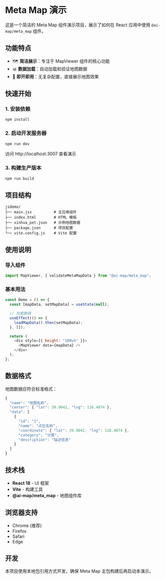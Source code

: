 # Meta Map 演示

这是一个简洁的 Meta Map 组件演示项目，展示了如何在 React 应用中使用 `@ai-map/meta_map` 组件。

## 功能特点

- 🗺️ **简洁展示**：专注于 MapViewer 组件的核心功能
- 📊 **数据加载**：自动加载和验证地图数据
- 🎯 **即开即用**：无复杂配置，直接展示地图效果

## 快速开始

### 1. 安装依赖

```bash
npm install
```

### 2. 启动开发服务器

```bash
npm run dev
```

访问 http://localhost:3007 查看演示

### 3. 构建生产版本

```bash
npm run build
```

## 项目结构

```
jsdemo/
├── main.jsx          # 主应用组件
├── index.html        # HTML 模板
├── xinhua_pet.json   # 示例地图数据
├── package.json      # 项目配置
└── vite.config.js    # Vite 配置
```

## 使用说明

### 导入组件

```javascript
import MapViewer, { validateMetaMapData } from "@ai-map/meta_map";
```

### 基本用法

```javascript
const Demo = () => {
  const [mapData, setMapData] = useState(null);

  // 加载数据
  useEffect(() => {
    loadMapData().then(setMapData);
  }, []);

  return (
    <div style={{ height: "100vh" }}>
      <MapViewer data={mapData} />
    </div>
  );
};
```

## 数据格式

地图数据应符合标准格式：

```javascript
{
  "name": "地图名称",
  "center": { "lat": 39.9042, "lng": 116.4074 },
  "data": [
    {
      "id": "1",
      "name": "点位名称",
      "coordinate": { "lat": 39.9042, "lng": 116.4074 },
      "category": "分类",
      "description": "描述信息"
    }
  ]
}
```

## 技术栈

- **React 18** - UI 框架
- **Vite** - 构建工具
- **@ai-map/meta_map** - 地图组件库

## 浏览器支持

- Chrome (推荐)
- Firefox
- Safari
- Edge

## 开发

本项目使用本地包引用方式开发，确保 Meta Map 主包构建后再启动本演示。 